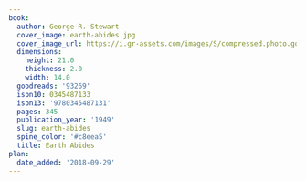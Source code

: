 ```yaml
---
book:
  author: George R. Stewart
  cover_image: earth-abides.jpg
  cover_image_url: https://i.gr-assets.com/images/S/compressed.photo.goodreads.com/books/1320505234l/93269._SX98_.jpg
  dimensions:
    height: 21.0
    thickness: 2.0
    width: 14.0
  goodreads: '93269'
  isbn10: 0345487133
  isbn13: '9780345487131'
  pages: 345
  publication_year: '1949'
  slug: earth-abides
  spine_color: '#c8eea5'
  title: Earth Abides
plan:
  date_added: '2018-09-29'
---
```


